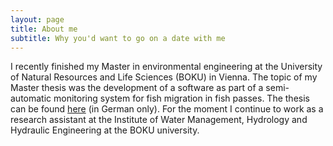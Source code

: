 ```yaml
---
layout: page
title: About me
subtitle: Why you'd want to go on a date with me
---
```


I recently finished my Master in environmental engineering at the University of Natural Resources and Life Sciences (BOKU) in Vienna. The topic of my Master thesis was the development of a software as part of a semi-automatic monitoring system for fish migration in fish passes. The thesis can be found [here](http://permalink.obvsg.at/bok/AC13359496) (in German only).
For the moment I continue to work as a research assistant at the Institute of Water Management, Hydrology and Hydraulic Engineering at the BOKU university.
